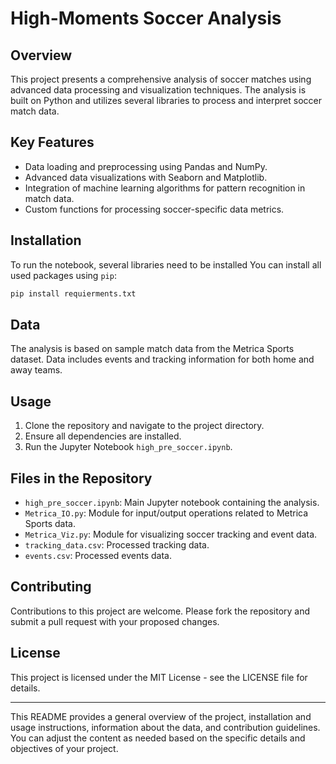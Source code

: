 # High-Moments Soccer Analysis

## Overview
This project presents a comprehensive analysis of soccer matches using advanced data processing and visualization techniques. The analysis is built on Python and utilizes several libraries to process and interpret soccer match data.

## Key Features
- Data loading and preprocessing using Pandas and NumPy.
- Advanced data visualizations with Seaborn and Matplotlib.
- Integration of machine learning algorithms for pattern recognition in match data.
- Custom functions for processing soccer-specific data metrics.

## Installation
To run the notebook, several libraries need to be installed
You can install all used packages using `pip`:
```bash
pip install requierments.txt
```

## Data
The analysis is based on sample match data from the Metrica Sports dataset. Data includes events and tracking information for both home and away teams.

## Usage
1. Clone the repository and navigate to the project directory.
2. Ensure all dependencies are installed.
3. Run the Jupyter Notebook `high_pre_soccer.ipynb`.

## Files in the Repository
- `high_pre_soccer.ipynb`: Main Jupyter notebook containing the analysis.
- `Metrica_IO.py`: Module for input/output operations related to Metrica Sports data.
- `Metrica_Viz.py`: Module for visualizing soccer tracking and event data.
- `tracking_data.csv`: Processed tracking data.
- `events.csv`: Processed events data.

## Contributing
Contributions to this project are welcome. Please fork the repository and submit a pull request with your proposed changes.

## License
This project is licensed under the MIT License - see the LICENSE file for details.

---

This README provides a general overview of the project, installation and usage instructions, information about the data, and contribution guidelines. You can adjust the content as needed based on the specific details and objectives of your project.